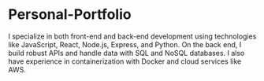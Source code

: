 # Personal-Portfolio
I specialize in both front-end and back-end development using technologies like JavaScript, React, Node.js, Express, and Python. On the back end, I build robust APIs and handle data with SQL and NoSQL databases. I also have experience in containerization with Docker and cloud services like AWS.
